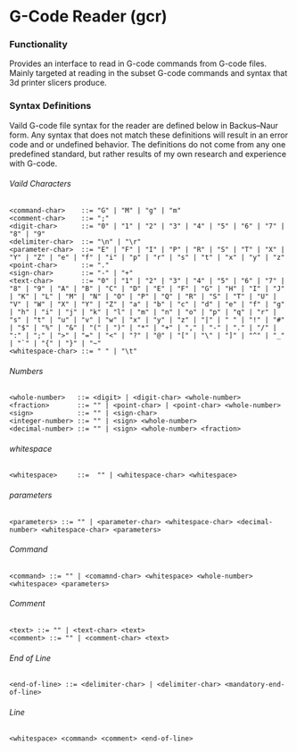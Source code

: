 # G-Code Reader (gcr)

### Functionality
Provides an interface to read in G-code commands from G-code files. Mainly targeted at reading in the subset G-code commands and syntax that 3d printer slicers produce.

### Syntax Definitions
Vaild G-code file syntax for the reader are defined below in Backus–Naur form. Any syntax that does not match these definitions will result in an error code and or undefined behavior. The definitions do not come from any one predefined standard, but rather results of my own research and experience with G-code.

###### Vaild Characters
```
<command-char>    ::= "G" | "M" | "g" | "m"
<comment-char>    ::= ";"
<digit-char>      ::= "0" | "1" | "2" | "3" | "4" | "5" | "6" | "7" | "8" | "9"
<delimiter-char>  ::= "\n" | "\r"
<parameter-char>  ::= "E" | "F" | "I" | "P" | "R" | "S" | "T" | "X" | "Y" | "Z" | "e" | "f" | "i" | "p" | "r" | "s" | "t" | "x" | "y" | "z"
<point-char>      ::= "."
<sign-char>       ::= "-" | "+"
<text-char>       ::= "0" | "1" | "2" | "3" | "4" | "5" | "6" | "7" | "8" | "9" | "A" | "B" | "C" | "D" | "E" | "F" | "G" | "H" | "I" | "J" | "K" | "L" | "M" | "N" | "O" | "P" | "Q" | "R" | "S" | "T" | "U" | "V" | "W" | "X" | "Y" | "Z" | "a" | "b" | "c" | "d" | "e" | "f" | "g" | "h" | "i" | "j" | "k" | "l" | "m" | "n" | "o" | "p" | "q" | "r" | "s" | "t" | "u" | "v" | "w" | "x" | "y" | "z" | "|" | " " | "!" | "#" | "$" | "%" | "&" | "(" | ")" | "*" | "+" | "," | "-" | "." | "/" | ":" | ";" | ">" | "=" | "<" | "?" | "@" | "[" | "\" | "]" | "^" | "_" | "`" | "{" | "}" | "~"
<whitespace-char> ::= " " | "\t"
```

###### Numbers
```
<whole-number>   ::= <digit> | <digit-char> <whole-number>
<fraction>       ::= "" | <point-char> | <point-char> <whole-number>
<sign>           ::= "" | <sign-char>
<integer-number> ::= "" | <sign> <whole-number>
<decimal-number> ::= "" | <sign> <whole-number> <fraction>
```

###### whitespace
```
<whitespace>     ::=  "" | <whitespace-char> <whitespace>
```

###### parameters
```
<parameters> ::= "" | <parameter-char> <whitespace-char> <decimal-number> <whitespace-char> <parameters>
```

###### Command 
```
<command> ::= "" | <comamnd-char> <whitespace> <whole-number> <whitespace> <parameters>
```

###### Comment
```
<text> ::= "" | <text-char> <text>
<comment> ::= "" | <comment-char> <text>
```

###### End of Line
```
<end-of-line> ::= <delimiter-char> | <delimiter-char> <mandatory-end-of-line>
```

###### Line
```
<whitespace> <command> <comment> <end-of-line>
```

